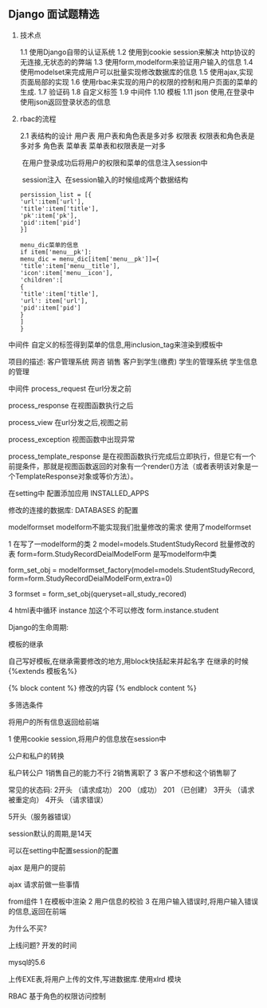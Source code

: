 ## Django 面试题精选

1. 技术点

   1.1 使用Django自带的认证系统
   1.2 使用到cookie session来解决 http协议的无连接,无状态的的弊端
   1.3 使用form,modelform来验证用户输入的信息
   1.4 使用modelset来完成用户可以批量实现修改数据库的信息
   1.5 使用ajax,实现页面局部的实现
   1.6 使用rbac来实现的用户的权限的控制和用户页面的菜单的生成.
   1.7 验证码
   1.8 自定义标签
   1.9 中间件
   1.10 模板
   1.11 json 使用,在登录中使用json返回登录状态的信息

2. rbac的流程

   2.1 表结构的设计
   			用户表 用户表和角色表是多对多
   			权限表 权限表和角色表是多对多
   			角色表 
   			菜单表 菜单表和权限表是一对多

   ​			在用户登录成功后将用户的权限和菜单的信息注入session中

   ​			session注入
   ​			在session输入的时候组成两个数据结构

   ```
   persission_list = [{
   'url':item['url'],
   'title':item['title'],
   'pk':item['pk'],
   'pid':item['pid']
   }]
   
   menu_dic菜单的信息 
   if item['menu__pk']: 
   menu_dic = menu_dic[item['menu__pk']]={
   'title':item['menu__title'],
   'icon':item['menu__icon'],
   'children':[
   {
   'title':item['title'],
   'url': item['url'],
   'pid':item['pid']
   }
   ]
   } 
   ```

   



中间件
自定义的标签得到菜单的信息,用inclusion_tag来渲染到模板中

项目的描述:
客户管理系统
网咨
销售
客户到学生(缴费)
学生的管理系统
学生信息的管理



中间件
process_request 在url分发之前

process_response 在视图函数执行之后

process_view 在url分发之后,视图之前

process_exception 视图函数中出现异常

process_template_response 是在视图函数执行完成后立即执行，但是它有一个前提条件，那就是视图函数返回的对象有一个render()方法（或者表明该对象是一个TemplateResponse对象或等价方法）。


在setting中 配置添加应用
INSTALLED_APPS 


修改的连接的数据库:
DATABASES 的配置 


modelformset
modelform不能实现我们批量修改的需求
使用了modelformset

1 在写了一modelform的类
2 model=models.StudentStudyRecord 批量修改的表
form=form.StudyRecordDeialModelForm 是写modelform中类

form_set_obj = modelformset_factory(model=models.StudentStudyRecord,
form=form.StudyRecordDeialModelForm,extra=0) 


3 formset = form_set_obj(queryset=all_study_recored) 

4 html表中循环 instance 加这个不可以修改
form.instance.student 

Django的生命周期:

模板的继承

自己写好模板,在继承需要修改的地方,用block快括起来并起名字
在继承的时候{%extends 模板名%}

{% block content %}
修改的内容
{% endblock content %}



多筛选条件

将用户的所有信息返回给前端

1 使用cookie session,将用户的信息放在session中




公户和私户的转换

私户转公户 1销售自己的能力不行 2销售离职了 3 客户不想和这个销售聊了 




常见的状态码:
2开头 （请求成功） 
200 （成功）
201 （已创建）
3开头 （请求被重定向）
4开头 （请求错误）

5开头（服务器错误）


session默认的周期,是14天

可以在setting中配置session的配置


ajax 是用户的提前

ajax 请求前做一些事情



from组件 
1 在模板中渲染
2 用户信息的校验
3 在用户输入错误时,将用户输入错误的信息,返回在前端



为什么不买? 



上线问题?
开发的时间


mysql的5.6


上传EXE表,将用户上传的文件,写进数据库.使用xlrd 模块


RBAC 基于角色的权限访问控制